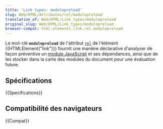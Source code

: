 ```yaml
---
title: 'Link types: modulepreload'
slug: Web/HTML/Attributes/rel/modulepreload
translation_of: Web/HTML/Link_types/modulepreload
original_slug: Web/HTML/Link_types/modulepreload
browser-compat: html.elements.link.rel.modulepreload
---
```


Le mot-clé **`modulepreload`** de l'attribut [`rel`](/fr/docs/Web/HTML/Element/link#rel) de l'élément {{HTMLElement("link")}} fournit une manière déclarative d'analyser de façon préventive un [module JavaScript](/fr/docs/Web/JavaScript/Guide/Modules) et ses dépendances, ainsi que de les stocker dans la carte des modules du document pour une évaluation future.

## Spécifications

{{Specifications}}

## Compatibilité des navigateurs

{{Compat}}

